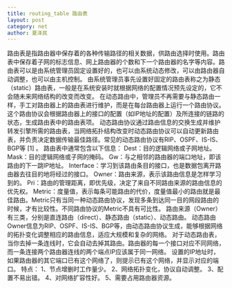 ```yaml
---
title: routing_table 路由表
layout: post
category: net
author: 夏泽民
---
```

路由表是指路由器中保存着的各种传输路径的相关数据，供路由选择时使用。路由表中保存着子网的标志信息、网上路由器的个数和下一个路由器的名字等内容。路由表可以是由系统管理员固定设置好的，也可以由系统动态修改，可以由路由器自动调整，也可以由主机控制。
由系统管理员事先设置好固定的路由表称之为静态（static）路由表，一般是在系统安装时就根据网络的配置情况预先设定的，它不会随未来网络结构的改变而改变。
在动态路由中，管理员不再需要与静态路由一样，手工对路由器上的路由表进行维护，而是在每台路由器上运行一个路由协议。这个路由协议会根据路由器上的接口的配置（如IP地址的配置）及所连接的链路的状态，生成路由表中的路由表项。
动态路由协议通过路由信息的交换生成并维护转发引擎所需的路由表，当网络拓扑结构改变时动态路由协议可以自动更新路由表，并负责决定数据传输最佳路径。常见的动态路由协议有RIP、OSPF、IS-IS、BGP等 [1]  。
路由表中通常包含以下信息：
Dest：目的逻辑网络或子网地址。
Mask：目的逻辑网络或子网的掩码。
Gw：与之相邻的路由器的端口地址，即该路由的下一跳IP地址。
Interface：学习到该路由条目的接口，也是数据包离开路由器去往目的地将经过的接口。
Owner：路由来源，表示该路由信息是怎样学习到的。
Pri：路由的管理距离，即优先级，决定了来自不同路由来源的路由信息的优先权。
Metric：度量值，表示每条可能路由的代价，度量值最小的路由就是最佳路由。Metric只有当同一种动态路由协议，发现多条到达同一目的网段路由的时候，才有比较性。不同路由协议的Metric不具有可比性。
路由来源（Owner）有三类，分别是直连路由（direct）、静态路由（static）、动态路由。
动态路由Owner信息为RIP、OSPF、IS-IS、BGP等，由动态路由协议生成，能够根据网络的拓扑变化调整相应的路由信息，适应大规模和复杂的网络。
对于动态路由表，当你去掉一条连线时，它会自动去掉其路由。路由器的每一个接口对应不同网络，而一条连接两个路由器连线的两个端点IP应该属于同一网络。 设置的IP地址时，如果路由器的其它端口已有这个网络了，则提示已有这个网络，并显示对应的端口。
特点：
1、节点增删时工作量少。
2、网络拓扑变化，协议自动调整。
3、配置不易出错。
4、对网络扩容性好。
5、需要占用路由器资源。

